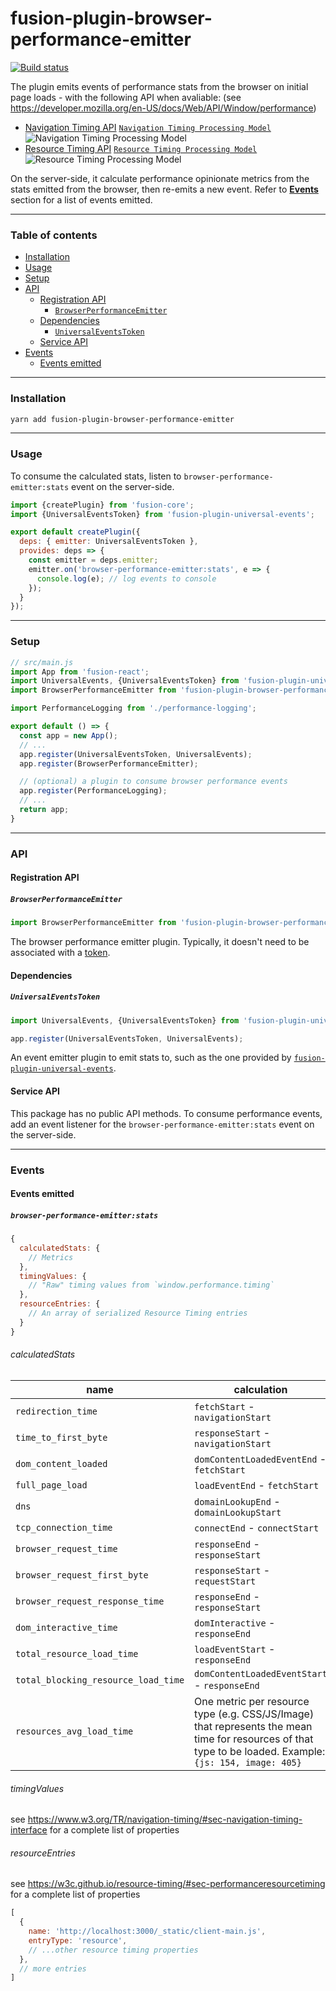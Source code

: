# fusion-plugin-browser-performance-emitter

[![Build status](https://badge.buildkite.com/a7317a979159381e5e4ffb14e1ccd0d39737fd159f73863915.svg?branch=master)](https://buildkite.com/uberopensource/fusion-plugin-browser-performance-emitter)

The plugin emits events of performance stats from the browser on initial page loads - with the following API when avaliable:
(see https://developer.mozilla.org/en-US/docs/Web/API/Window/performance)
+ [Navigation Timing API](https://developer.mozilla.org/en-US/docs/Web/API/Navigation_timing_API)
[`Navigation Timing Processing Model`](https://www.w3.org/TR/navigation-timing/#processing-model)
![Navigation Timing Processing Model](https://www.w3.org/TR/navigation-timing/timing-overview.png)
+ [Resource Timing API](https://developer.mozilla.org/en-US/docs/Web/API/Resource_Timing_API)
[`Resource Timing Processing Model`](https://w3c.github.io/resource-timing/#processing-model)
![Resource Timing Processing Model](https://w3c.github.io/resource-timing/timestamp-diagram.svg)

On the server-side, it calculate performance opinionate metrics from the stats emitted from the browser, then re-emits a new event. Refer to [**Events**](#events) section for a list of events emitted.

---

### Table of contents

* [Installation](#installation)
* [Usage](#usage)
* [Setup](#setup)
* [API](#api)
  * [Registration API](#registration-api)
    * [`BrowserPerformanceEmitter`](#browserperformanceemitter)
  * [Dependencies](#dependencies)
    * [`UniversalEventsToken`](#universaleventstoken)
  * [Service API](#service-api)
* [Events](#events)
  * [Events emitted](#events-emitted)

---

### Installation

```sh
yarn add fusion-plugin-browser-performance-emitter
```

---

### Usage

To consume the calculated stats, listen to `browser-performance-emitter:stats` event on the server-side.

```js
import {createPlugin} from 'fusion-core';
import {UniversalEventsToken} from 'fusion-plugin-universal-events';

export default createPlugin({
  deps: { emitter: UniversalEventsToken },
  provides: deps => {
    const emitter = deps.emitter;
    emitter.on('browser-performance-emitter:stats', e => {
      console.log(e); // log events to console
    });
  }
});
```

---

### Setup

```js
// src/main.js
import App from 'fusion-react';
import UniversalEvents, {UniversalEventsToken} from 'fusion-plugin-universal-events';
import BrowserPerformanceEmitter from 'fusion-plugin-browser-performance-emitter';

import PerformanceLogging from './performance-logging';

export default () => {
  const app = new App();
  // ...
  app.register(UniversalEventsToken, UniversalEvents);
  app.register(BrowserPerformanceEmitter);

  // (optional) a plugin to consume browser performance events
  app.register(PerformanceLogging);
  // ...
  return app;
}
```

---

### API

#### Registration API

##### `BrowserPerformanceEmitter`

```js
import BrowserPerformanceEmitter from 'fusion-plugin-browser-performance-emitter';
```

The browser performance emitter plugin. Typically, it doesn't need to be associated with a [token](https://github.com/fusionjs/fusion-core#token).

#### Dependencies

##### `UniversalEventsToken`

```js
import UniversalEvents, {UniversalEventsToken} from 'fusion-plugin-universal-events';

app.register(UniversalEventsToken, UniversalEvents);
```

An event emitter plugin to emit stats to, such as the one provided by [`fusion-plugin-universal-events`](https://github.com/fusionjs/fusion-plugin-universal-events).

#### Service API

This package has no public API methods. To consume performance events, add an event listener for the `browser-performance-emitter:stats` event on the server-side.

---

### Events

#### Events emitted

##### `browser-performance-emitter:stats`

```js
{
  calculatedStats: {
    // Metrics
  },
  timingValues: {
    // "Raw" timing values from `window.performance.timing`
  },
  resourceEntries: {
    // An array of serialized Resource Timing entries
  }
}
```

###### calculatedStats

| name                                | calculation                                                  |
| ----------------------------------- | ------------------------------------------------------------ |
| `redirection_time`                  | `fetchStart` - `navigationStart`                             |
| `time_to_first_byte`                | `responseStart` - `navigationStart`                          |
| `dom_content_loaded`                | `domContentLoadedEventEnd` - `fetchStart`                    |
| `full_page_load`                    | `loadEventEnd` - `fetchStart`                                |
| `dns`                               | `domainLookupEnd` - `domainLookupStart`                      |
| `tcp_connection_time`               | `connectEnd` - `connectStart`                                |
| `browser_request_time`              | `responseEnd` - `responseStart`                              |
| `browser_request_first_byte`        | `responseStart` - `requestStart`                             |
| `browser_request_response_time`     | `responseEnd` - `responseStart`                              |
| `dom_interactive_time`              | `domInteractive` - `responseEnd`                             |
| `total_resource_load_time`          | `loadEventStart` - `responseEnd`                             |
| `total_blocking_resource_load_time` | `domContentLoadedEventStart` - `responseEnd`                 |
| `resources_avg_load_time`           | One metric per resource type (e.g. CSS/JS/Image) that represents the mean time for resources of that type to be loaded. Example: `{js: 154, image: 405}` |

###### timingValues

see https://www.w3.org/TR/navigation-timing/#sec-navigation-timing-interface for a complete list of properties

###### resourceEntries

see https://w3c.github.io/resource-timing/#sec-performanceresourcetiming for a complete list of properties

```js
[
  {
    name: 'http://localhost:3000/_static/client-main.js',
    entryType: 'resource',
    // ...other resource timing properties
  },
  // more entries
]
```

